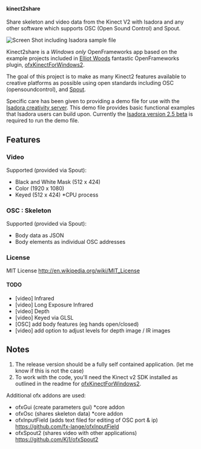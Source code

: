 #### kinect2share
Share skeleton and video data from the Kinect V2 with Isadora and any other software which supports OSC (Open Sound Control) and Spout. 

![Screen Shot including Isadora sample file](https://scontent-yyz1-1.xx.fbcdn.net/v/t1.0-9/14520555_628441647326699_2009086043384493757_n.png?oh=13ba880452a35193c8bdfacdaad6963e&oe=58AC35F3)

Kinect2share is a *Windows only* OpenFrameworks app based on the example projects included in [Elliot Woods](https://github.com/elliotwoods) fantastic OpenFrameworks plugin, [ofxKinectForWindows2](https://github.com/elliotwoods/ofxKinectForWindows2).

The goal of this project is to make as many Kinect2 features available to creative platforms as possible using open standards including OSC (opensoundcontrol), and [Spout](http://spout.zeal.co/).

Specific care has been given to providing a demo file for use with the [Isadora creativity server](http://troikatronix.com/).
This demo file provides basic functional examples that Isadora users can build upon.
Currently the [Isadora version 2.5 beta](http://troikatronix.com/isa25beta/) is required to run the demo file.

## Features
### Video
Supported (provided via Spout):
- Black and White Mask (512 x 424)
- Color (1920 x 1080)
- Keyed (512 x 424) *CPU process

### OSC : Skeleton
Supported (provided via Spout):
- Body data as JSON
- Body elements as individual OSC addresses

### License
MIT License http://en.wikipedia.org/wiki/MIT_License

#### TODO
- [video] Infrared
- [video] Long Exposure Infrared
- [video] Depth
- [video] Keyed via GLSL
- [OSC] add body features (eg hands open/closed)
- [video] add option to adjust levels for depth image / IR images

## Notes
1. The release version should be a fully self contained application. (let me know if this is not the case)
2. To work with the code, you'll need the Kinect v2 SDK installed as outlined in the readme for  [ofxKinectForWindows2](https://github.com/elliotwoods/ofxKinectForWindows2).

Additional ofx addons are used:
- ofxGui (create parameters gui) *core addon
- ofxOsc (shares skeleton data) *core addon
- ofxInputField (adds text filed for editing of OSC port & ip) https://github.com/fx-lange/ofxInputField
- ofxSpout2 (shares video with other applications) https://github.com/Kj1/ofxSpout2



